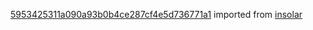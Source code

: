[5953425311a090a93b0b4ce287cf4e5d736771a1](https://github.com/insolar/insolar/commit/5953425311a090a93b0b4ce287cf4e5d736771a1) imported from [insolar](https://github.com/insolar/insolar)
